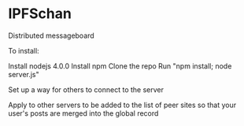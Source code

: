 # IPFSchan
Distributed messageboard


To install:

Install nodejs 4.0.0
Install npm
Clone the repo
Run "npm install; node server.js"

Set up a way for others to connect to the server

Apply to other servers to be added to the list of peer sites so that your user's posts are merged into the global record
